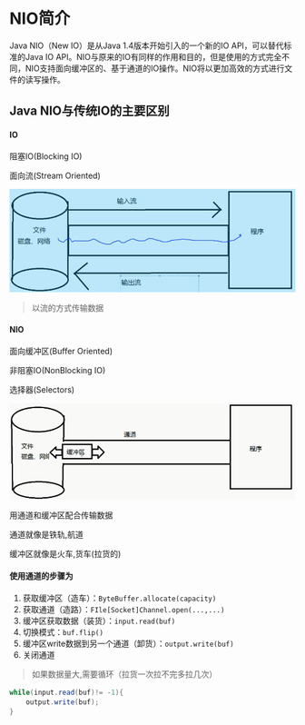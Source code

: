 # NIO简介

Java NIO（New IO）是从Java 1.4版本开始引入的一个新的IO API，可以替代标准的Java IO API。NIO与原来的IO有同样的作用和目的，但是使用的方式完全不同，NIO支持面向缓冲区的、基于通道的IO操作。NIO将以更加高效的方式进行文件的读写操作。



## Java NIO与传统IO的主要区别

#### IO

阻塞IO(Blocking IO)

面向流(Stream Oriented)

![image.png](_images/1599118531438-627e29c8-a8fd-45e3-be2b-5e1c26ba01c6.png)

>   以流的方式传输数据

#### NIO

面向缓冲区(Buffer Oriented)

非阻塞IO(NonBlocking IO)

选择器(Selectors)

![image.png](_images/1599118545047-0fff2d32-c3eb-4086-ae7d-09e6953c6038.png)



用通道和缓冲区配合传输数据

通道就像是铁轨,航道

缓冲区就像是火车,货车(拉货的)

#### 使用通道的步骤为

1.  获取缓冲区（造车）：`ByteBuffer.allocate(capacity)`
2.  获取通道（造路）：`FIle[Socket]Channel.open(...,...)`
3.  缓冲区获取数据（装货）：`input.read(buf)`
4.  切换模式：`buf.flip()`
5.  缓冲区write数据到另一个通道（卸货）：`output.write(buf)`
6.  关闭通道

>   如果数据量大,需要循环（拉货一次拉不完多拉几次）

```java
while(input.read(buf)!= -1){
	output.write(buf);
}
```